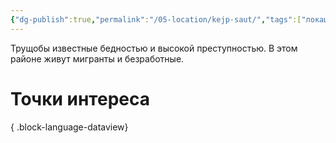 ```yaml
---
{"dg-publish":true,"permalink":"/05-location/kejp-saut/","tags":["локация/район"]}
---
```


Трущобы известные бедностью и высокой преступностью. В этом районе живут мигранты и безработные.
# Точки интереса

{ .block-language-dataview}